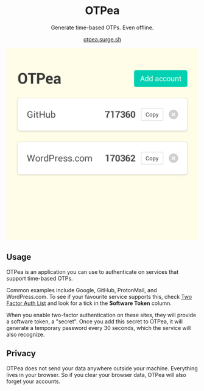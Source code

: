 <h1 align="center">OTPea</h1>

<p align="center">Generate time-based OTPs. Even offline.</p>

<p align="center">
  <a href="https://otpea.surge.sh" rel="noreferrer noopener">otpea.surge.sh</a>
</p>

<p align="center">
  <img src="screenshot.png" alt="Screenshot" />
</p>

## Usage

OTPea is an application you can use to authenticate on services that support time-based OTPs.

Common examples include Google, GitHub, ProtonMail, and WordPress.com. To see if your favourite service supports this, check [Two Factor Auth List](https://twofactorauth.org/) and look for a tick in the **Software Token** column.

When you enable two-factor authentication on these sites, they will provide a software token, a "secret". Once you add this secret to OTPea, it will generate a temporary password every 30 seconds, which the service will also recognize.

## Privacy

OTPea does not send your data anywhere outside your machine. Everything lives in your browser. So if you clear your browser data, OTPea will also forget your accounts.
